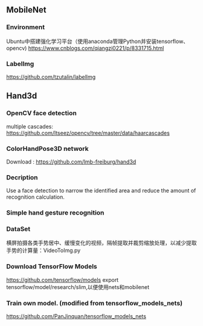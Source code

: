 ## MobileNet
### Environment
Ubuntu中搭建强化学习平台（使用anaconda管理Python并安装tensorflow、opencv)
https://www.cnblogs.com/qiangzi0221/p/8331715.html
### LabelImg
https://github.com/tzutalin/labelImg

## Hand3d
### OpenCV face detection
multiple cascades: https://github.com/Itseez/opencv/tree/master/data/haarcascades
### ColorHandPose3D network
Download : https://github.com/lmb-freiburg/hand3d
### Decription
Use a face detection to narrow the identified area and reduce the amount of recognition calculation.

### Simple hand gesture recognition
### DataSet
横屏拍摄各类手势居中、缓慢变化的视频，隔帧提取并裁剪缩放处理，以减少提取手势的计算量：VideoToImg.py
### Download TensorFlow Models
https://github.com/tensorflow/models
export tensorflow/model/research/slim,以便使用nets和mobilenet
### Train own model. (modified from tensorflow_models_nets)
https://github.com/PanJinquan/tensorflow_models_nets
